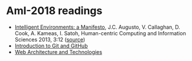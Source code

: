 # AmI-2018 readings

* [Intelligent Environments: a Manifesto](R01-IntelligentEnvironments-Manifesto.pdf), J.C. Augusto, V. Callaghan, D. Cook, A. Kameas, I. Satoh, Human-centric Computing and Information Sciences
2013, 3:12 ([source](http://www.hcis-journal.com/content/3/1/12))
* [Introduction to Git and GitHub](R02-git-intro.pdf)
* [Web Architecture and Technologies](R02-git-intro.pdf)
